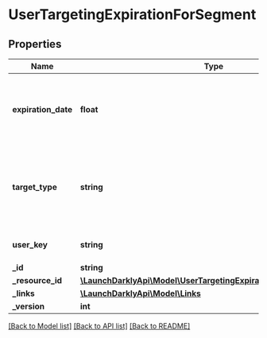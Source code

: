 # UserTargetingExpirationForSegment

## Properties
Name | Type | Description | Notes
------------ | ------------- | ------------- | -------------
**expiration_date** | **float** | Unix epoch time in milliseconds specifying the expiration date | [optional] 
**target_type** | **string** | either the included or excluded variation that the user is targeted on a segment | [optional] 
**user_key** | **string** | Unique identifier for the user | [optional] 
**_id** | **string** |  | [optional] 
**_resource_id** | [**\LaunchDarklyApi\Model\UserTargetingExpirationResourceIdForFlag**](UserTargetingExpirationResourceIdForFlag.md) |  | [optional] 
**_links** | [**\LaunchDarklyApi\Model\Links**](Links.md) |  | [optional] 
**_version** | **int** |  | [optional] 

[[Back to Model list]](../README.md#documentation-for-models) [[Back to API list]](../README.md#documentation-for-api-endpoints) [[Back to README]](../README.md)


